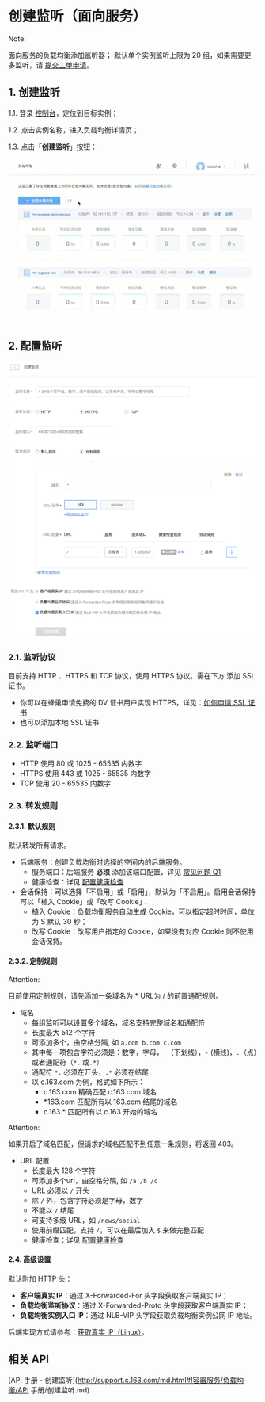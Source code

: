 # 创建监听（面向服务）

<span>Note:</span><div class="alertContent">面向服务的负载均衡添加监听器；
默认单个实例监听上限为 20 组，如果需要更多监听，请 [提交工单申请](https://c.163.com/dashboard#/m/ticket/)。</div>

## 1. 创建监听

1.1. 登录 [控制台](https://c.163.com/dashboard#/m/ingress/)，定位到目标实例；

1.2. 点击实例名称，进入负载均衡详情页；

1.3. 点击「**创建监听**」按钮：

![](../../image/管理监听-创建监听-服务.gif)


## 2. 配置监听

![](../../image/管理监听-配置监听-服务.png)

### 2.1. 监听协议
目前支持 HTTP 、HTTPS 和 TCP 协议，使用 HTTPS 协议。需在下方 添加 SSL 证书。

* 你可以在蜂巢申请免费的 DV 证书用户实现 HTTPS，详见：[如何申请 SSL 证书](http://support.c.163.com/md.html#!平台服务/SSL证书管理/使用指南/申请SSL证书.md)
* 也可以添加本地 SSL 证书

### 2.2. 监听端口
* HTTP 使用 80 或 1025 - 65535 内数字
* HTTPS 使用 443 或 1025 - 65535 内数字
* TCP 使用 20 - 65535 内数字

### 2.3. 转发规则

#### 2.3.1. 默认规则
默认转发所有请求。

* 后端服务：创建负载均衡时选择的空间内的后端服务。
	* 服务端口：后端服务 **必须** 添加该端口配置，详见 [常见问题 Q1](http://support.c.163.com/md.html#!容器服务/负载均衡/常见问题/负载均衡常见问题.md)
	* 健康检查：详见 [配置健康检查](http://support.c.163.com/md.html#!容器服务/负载均衡/运维指南/配置负载均衡健康检查.md)
* 会话保持：可以选择「不启用」或「启用」，默认为「不启用」。启用会话保持可以「植入 Cookie」或「改写 Cookie」：
	* 植入 Cookie：负载均衡服务自动生成 Cookie，可以指定超时时间，单位为 S 默认 30 秒；
	* 改写 Cookie：改写用户指定的 Cookie，如果没有对应 Cookie 则不使用会话保持。

#### 2.3.2. 定制规则

<span>Attention:</span><div class="alertContent">目前使用定制规则，请先添加一条域名为 * URL为 / 的前置通配规则。</div>

* 域名
	* 每组监听可以设置多个域名，域名支持完整域名和通配符
	* 长度最大 512 个字符
	* 可添加多个，由空格分隔, 如 `a.com b.com c.com`
	* 其中每一项包含字符必须是：数字，字母，`_`（下划线），`-` (横线)，`.`（点）或者通配符（`*.` 或`.*`）
	* 通配符 `*.` 必须在开头，`.*` 必须在结尾
	* 以 c.163.com 为例，格式如下所示：
		* c.163.com 精确匹配 c.163.com 域名
		* *.163.com 匹配所有以 163.com 结尾的域名
		* c.163.* 匹配所有以 c.163 开始的域名

<span>Attention:</span><div class="alertContent">如果开启了域名匹配，但请求的域名匹配不到任意一条规则，将返回 403。</div>

* URL 配置
	* 长度最大 128 个字符
	* 可添加多个url，由空格分隔, 如 `/a /b /c`
	* URL 必须以 `/` 开头
	* 除 `/` 外，包含字符必须是字母，数字
	* 不能以 `/` 结尾
	* 可支持多级 URL，如 `/news/social`
	* 使用前缀匹配，支持 `/`，可以在最后加入 `$` 来做完整匹配
	* 健康检查：详见 [配置健康检查](http://support.c.163.com/md.html#!容器服务/负载均衡/运维指南/配置负载均衡健康检查.md)

#### 2.4. 高级设置

默认附加 HTTP 头：

* **客户端真实 IP**：通过 X-Forwarded-For 头字段获取客户端真实 IP；
* **负载均衡监听协议**：通过 X-Forwarded-Proto 头字段获取客户端真实 IP；
* **负载均衡实例入口 IP**：通过 NLB-VIP 头字段获取负载均衡实例公网 IP 地址。

后端实现方式请参考：[获取真实 IP（Linux）](http://support.c.163.com/md.html#!容器服务/负载均衡/运维指南/获取真实IP-Linux.md)。

## 相关 API

[API 手册 - 创建监听](http://support.c.163.com/md.html#!容器服务/负载均衡/API 手册/创建监听.md)






